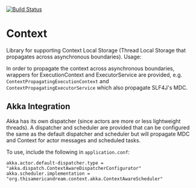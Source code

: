 [![Build Status](https://travis-ci.org/jasongilanfarr/context.svg?branch=master)](https://travis-ci.org/jasongilanfarr/context)

# Context

Library for supporting Context Local Storage (Thread Local Storage that propagates across asynchronous boundaries).
Usage:

In order to propagate the context across asynchronous boundaries, wrappers for ExecutionContext and ExecutorService
are provided, e.g. `ContextPropagatingExecutionContext` and `ContextPropagatingExecutorService` which also propagate
SLF4J's MDC.

## Akka Integration

Akka has its own dispatcher (since actors are more or less lightweight threads). A dispatcher and
scheduler are provided that can be configured the same as the default dispatcher and scheduler
but will propagate MDC and Context for actor messages and scheduled tasks.

To use, include the following in `application.conf`:

```
akka.actor.default-dispatcher.type = "akka.dispatch.ContextAwareDispatcherConfigurator"
akka.scheduler.implementation = "org.thisamericandream.context.akka.ContextAwareScheduler"
```